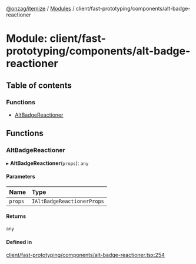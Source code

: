 [@onzag/itemize](../README.md) / [Modules](../modules.md) / client/fast-prototyping/components/alt-badge-reactioner

# Module: client/fast-prototyping/components/alt-badge-reactioner

## Table of contents

### Functions

- [AltBadgeReactioner](client_fast_prototyping_components_alt_badge_reactioner.md#altbadgereactioner)

## Functions

### AltBadgeReactioner

▸ **AltBadgeReactioner**(`props`): `any`

#### Parameters

| Name | Type |
| :------ | :------ |
| `props` | `IAltBadgeReactionerProps` |

#### Returns

`any`

#### Defined in

[client/fast-prototyping/components/alt-badge-reactioner.tsx:254](https://github.com/onzag/itemize/blob/a24376ed/client/fast-prototyping/components/alt-badge-reactioner.tsx#L254)
